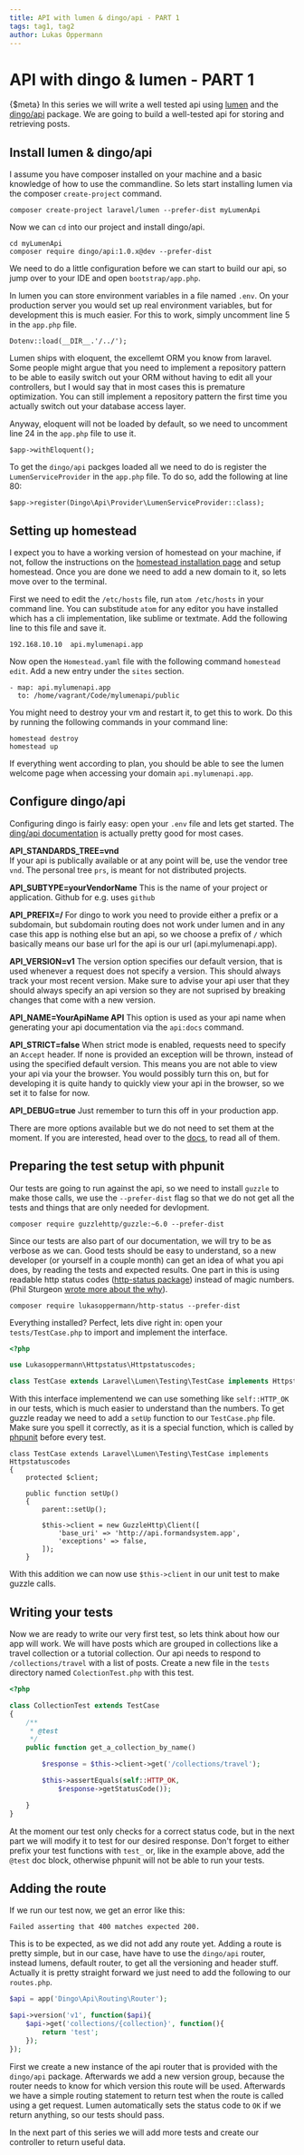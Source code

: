 ```yaml
---
title: API with lumen & dingo/api - PART 1
tags: tag1, tag2
author: Lukas Oppermann
---
```

# API with dingo & lumen - PART 1
{$meta}
In this series we will write a well tested api using [lumen](http://lumen.laravel.com/) and the [dingo/api](https://github.com/dingo/api) package. We are going to build a well-tested api for storing and retrieving posts.

## Install lumen & dingo/api

I assume you have composer installed on your machine and a basic knowledge of how to use the commandline.
So lets start installing lumen via the composer `create-project` command.
```
composer create-project laravel/lumen --prefer-dist myLumenApi
```

Now we can `cd` into our project and install dingo/api.
```
cd myLumenApi
composer require dingo/api:1.0.x@dev --prefer-dist
```

We need to do a little configuration before we can start to build our api, so jump over to your IDE and open `bootstrap/app.php`.

In lumen you can store environment variables in a file named `.env`. On your production server you would set up real environment variables, but for development this is much easier. For this to work, simply uncomment line 5 in the `app.php` file.

```
Dotenv::load(__DIR__.'/../');
```

Lumen ships with eloquent, the excellemt ORM you know from laravel. Some people might argue that you need to implement a repository pattern to be able to easily switch out your ORM without having to edit all your controllers, but I would say that in most cases this is premature optimization. You can still implement a repository pattern the first time you actually switch out your database access layer.

Anyway, eloquent will not be loaded by default, so we need to uncomment line 24 in the `app.php` file to use it.
```
$app->withEloquent();
```

To get the `dingo/api` packges loaded all we need to do is register the `LumenServiceProvider` in the `app.php` file. To do so, add the following  at line 80:

```
$app->register(Dingo\Api\Provider\LumenServiceProvider::class);
```

## Setting up homestead
I expect you to have a working version of homestead on your machine, if not, follow the instructions on the [homestead installation page](http://laravel.com/docs/master/homestead) and setup homestead. Once you are done we need to add a new domain to it, so lets move over to the terminal.

First we need to edit the `/etc/hosts` file, run `atom /etc/hosts` in your command line. You can substitude `atom` for any editor you have installed which has a cli implementation, like sublime or textmate. Add the following line to this file and save it.

```
192.168.10.10  api.mylumenapi.app
```

Now open the `Homestead.yaml` file with the following command `homestead edit`. Add a new entry under the `sites` section.

```
- map: api.mylumenapi.app
  to: /home/vagrant/Code/mylumenapi/public
```

You might need to destroy your vm and restart it, to get this to work. Do this by running the following commands in your command line:
```
homestead destroy
homestead up
```

If everything went according to plan, you should be able to see the lumen welcome page when accessing your domain `api.mylumenapi.app`.

## Configure dingo/api

Configuring dingo is fairly easy: open your `.env` file and lets get started. The [ding/api documentation](https://github.com/dingo/api/wiki/Configuration) is actually pretty good for most cases.


**API_STANDARDS_TREE=vnd**   
If your api is publically available or at any point will be, use the vendor tree `vnd`. The personal tree `prs`, is meant for not distributed projects.

**API_SUBTYPE=yourVendorName**
This is the name of your project or application. Github for e.g. uses `github`

**API_PREFIX=/**
For dingo to work you need to provide either a prefix or a subdomain, but subdomain routing does not work under lumen and in any case this app is nothing else but an api, so we choose a prefix of `/` which basically means our base url for the api is our url (api.mylumenapi.app).

**API_VERSION=v1**
The version option specifies our default version, that is used whenever a request does not specify a version. This should always track your most recent version. Make sure to advise your api user that they should always specify an api version so they are not suprised by breaking changes that come with a new version.

**API_NAME=YourApiName API**
This option is used as your api name when generating your api documentation via the `api:docs` command.

**API_STRICT=false**
When strict mode is enabled, requests need to specify an `Accept` header. If none is provided an exception will be thrown, instead of using the specified default version. This means you are not able to view your api via your the browser. You would possibly turn this on, but for developing it is quite handy to quickly view your api in the browser, so we set it to false for now.

**API_DEBUG=true**
Just remember to turn this off in your production app.

There are more options available but we do not need to set them at the moment. If you are interested, head over to the [docs](https://github.com/dingo/api/wiki/Configuration), to read all of them.

## Preparing the test setup with phpunit

Our tests are going to run against the api, so we need to install `guzzle` to make those calls, we use the `--prefer-dist` flag so that we do not get all the tests and things that are only needed for devlopment.

```
composer require guzzlehttp/guzzle:~6.0 --prefer-dist
```

Since our tests are also part of our documentation, we will try to be as verbose as we can. Good tests should be easy to understand, so a new developer (or yourself in a couple month) can get an idea of what you api does, by reading the tests and expected results. One part in this is using readable http status codes ([http-status package](https://github.com/lukasoppermann/http-status)) instead of magic numbers. (Phil Sturgeon [wrote more about the why](https://philsturgeon.uk/http/2015/08/16/avoid-hardcoding-http-status-codes/)).

```
composer require lukasoppermann/http-status --prefer-dist
```

Everything installed? Perfect, lets dive right in: open your `tests/TestCase.php` to import and implement the interface.

```php
<?php

use Lukasoppermann\Httpstatus\Httpstatuscodes;

class TestCase extends Laravel\Lumen\Testing\TestCase implements Httpstatuscodes{
```

With this interface implementend we can use something like `self::HTTP_OK` in our tests, which is much easier to understand than the numbers. To get guzzle readay we need to add a `setUp` function to our `TestCase.php` file. Make sure you spell it correctly, as it is a special function, which is called by [phpunit](https://phpunit.de/manual/current/en/fixtures.html) before every test.

```
class TestCase extends Laravel\Lumen\Testing\TestCase implements Httpstatuscodes
{
    protected $client;

    public function setUp()
    {
        parent::setUp();

        $this->client = new GuzzleHttp\Client([
            'base_uri' => 'http://api.formandsystem.app',
            'exceptions' => false,
        ]);
    }
```

With this addition we can now use `$this->client` in our unit test to make guzzle calls.

## Writing your tests

Now we are ready to write our very first test, so lets think about how our app will work. We will have posts which are grouped in collections like a travel collection or a tutorial collection. Our api needs to respond to `/collections/travel` with a list of posts. Create a new file in the `tests` directory named `ColectionTest.php` with this test.

```php
<?php

class CollectionTest extends TestCase
{
    /**
     * @test
     */
    public function get_a_collection_by_name()

        $response = $this->client->get('/collections/travel');

        $this->assertEquals(self::HTTP_OK,
            $response->getStatusCode());

    }
}
```

At the moment our test only checks for a correct status code, but in the next part we will modify it to test for our desired response. Don't forget to either prefix your test functions with `test_` or, like in the example above, add the `@test` doc block, otherwise phpunit will not be able to run your tests.

## Adding the route
If we run our test now, we get an error like this:

```shell
Failed asserting that 400 matches expected 200.
```

This is to be expected, as we did not add any route yet. Adding a route is pretty simple, but in our case, have have to use the `dingo/api` router, instead lumens, default router, to get all the versioning and header stuff. Actually it is pretty straight forward we just need to add the following to our `routes.php`.

```php
$api = app('Dingo\Api\Routing\Router');

$api->version('v1', function($api){
    $api->get('collections/{collection}', function(){
        return 'test';
    });
});
```

First we create a new instance of the api router that is provided with the `dingo/api` package. Afterwards we add a new version group, because the router needs to know for which version this route will be used. Afterwards we have a simple routing statement to return test when the route is called using a get request. Lumen automatically sets the status code to `OK` if we return anything, so our tests should pass.

In the next part of this series we will add more tests and create our controller to return useful data.
